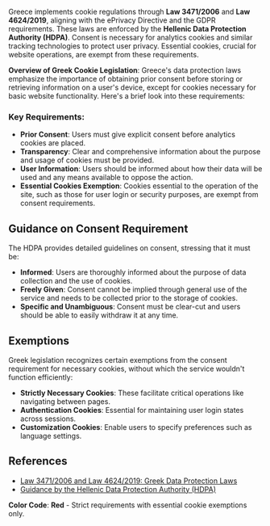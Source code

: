 Greece implements cookie regulations through **Law 3471/2006** and **Law 4624/2019**, aligning with the ePrivacy Directive and the GDPR requirements. These laws are enforced by the **Hellenic Data Protection Authority (HDPA)**. Consent is necessary for analytics cookies and similar tracking technologies to protect user privacy. Essential cookies, crucial for website operations, are exempt from these requirements.

**Overview of Greek Cookie Legislation**:
Greece's data protection laws emphasize the importance of obtaining prior consent before storing or retrieving information on a user's device, except for cookies necessary for basic website functionality. Here's a brief look into these requirements:

### Key Requirements:
- **Prior Consent**: Users must give explicit consent before analytics cookies are placed.
- **Transparency**: Clear and comprehensive information about the purpose and usage of cookies must be provided.
- **User Information**: Users should be informed about how their data will be used and any means available to oppose the action.
- **Essential Cookies Exemption**: Cookies essential to the operation of the site, such as those for user login or security purposes, are exempt from consent requirements.

## Guidance on Consent Requirement
The HDPA provides detailed guidelines on consent, stressing that it must be:

- **Informed**: Users are thoroughly informed about the purpose of data collection and the use of cookies.
- **Freely Given**: Consent cannot be implied through general use of the service and needs to be collected prior to the storage of cookies.
- **Specific and Unambiguous**: Consent must be clear-cut and users should be able to easily withdraw it at any time.

## Exemptions
Greek legislation recognizes certain exemptions from the consent requirement for necessary cookies, without which the service wouldn't function efficiently:

- **Strictly Necessary Cookies**: These facilitate critical operations like navigating between pages.
- **Authentication Cookies**: Essential for maintaining user login states across sessions.
- **Customization Cookies**: Enable users to specify preferences such as language settings.

## References
- [Law 3471/2006 and Law 4624/2019: Greek Data Protection Laws](https://www.dpa.gr)
- [Guidance by the Hellenic Data Protection Authority (HDPA)](https://www.dpa.gr/el)
  
**Color Code**: **Red** - Strict requirements with essential cookie exemptions only.